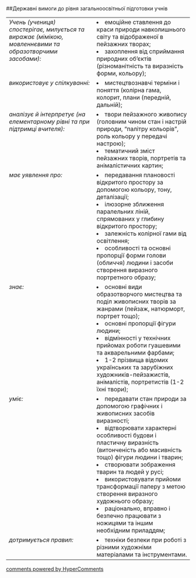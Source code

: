 <div id="hypercomments_widget" class="js-hypercomments-widget invisible"></div>

##Державні вимоги до рівня загальноосвітньої підготовки учнів

<table>
<tbody>
<tr>
<td style="vertical-align:top !important;">
<i>Учень (учениця) спостерігає, милується та виражає (мімікою, мовленнєвими та образотворчими засобами):</i><br>
</td>
<td>
<li>емоційне ставлення до краси природи навколишнього світу та відображеної в пейзажних творах;</li>
<li>захоплення від сприймання природних об’єктів (різноманітність та виразність форми, кольору);</li>
</td>
</tr>
<tr>
<td style="vertical-align:top !important;">
<i>використовує у спілкуванні:</i><br>
</td>
<td>
<li>мистецтвознавчі терміни і поняття (колірна гама, колорит, плани (передній, дальній);</li>
</td>
</tr>
<tr>
<td style="vertical-align:top !important;">
<i>аналізує й інтерпретує (на елементарному рівні та при підтримці вчителя):</i><br>
</td>
<td>
<li>твори пейзажного живопису (головним чином стан і настрій природи, “палітру кольорів”, роль кольору у передачі настрою); </li>
<li>тематичний зміст пейзажних творів, портретів та анімалістичних картин;</li>
</td>
</tr>
<tr>
<td style="vertical-align:top !important;">
<i>має уявлення про:</i><br>
</td>
<td>
<li>передавання плановості відкритого простору за допомогою кольору, тону, деталізації;</li>
<li>ілюзорне зближення паралельних ліній, спрямованих у глибину відкритого простору;</li>
<li>залежність колірної гами від освітлення; </li>
<li>особливості та основні пропорції форми голови (обличчя) людини і засоби створення виразного портретного образу;</li>
</td>
</tr>
<tr>
<td style="vertical-align:top !important;">
<i>знає:</i><br>
</td>
<td>
<li>основні види образотворчого мистецтва та поділ живописних творів за жанрами (пейзаж, натюрморт, портрет тощо);</li>
<li>основні пропорції фігури людини;</li>
<li>відмінності у технічних прийомах роботи гуашевими та акварельними фарбами;</li>
<li>1-2 прізвища відомих українських та зарубіжних художників-пейзажистів, анімалістів, портретистів (1-2 їхні твори);</li>
</td>
</tr>
<tr>
<td style="vertical-align:top !important;">
<i>уміє:</i><br>
</td>
<td>
<li>передавати стан природи за допомогою графічних і живописних засобів виразності;</li>
<li>відтворювати характерні особливості будови і пластичну виразність (витонченість або масивність тощо) фігури людини і тварин;</li>
<li>створювати зображення тварин та людей у русі;</li>
<li>використовувати прийоми трансформації паперу з метою створення виразного художнього образу;</li>
<li>раціонально, вправно і безпечно працювати з ножицями та іншим необхідним приладдям;</li>
</td>
</tr>
<tr>
<td style="vertical-align:top !important;">
<i>дотримується правил:</i><br>
</td>
<td>
<li>техніки безпеки при роботі з різними художніми матеріалами та інструментами.</li>
</td>
</tr>
</tbody>
</table>


















<div class="js-hypercomments-container">
    <a href="http://hypercomments.com" class="hc-link" title="comments widget">comments powered by HyperComments</a>
</div>